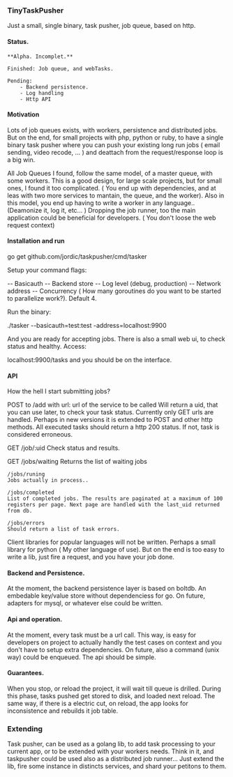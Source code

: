
### TinyTaskPusher

Just a small, single binary, task pusher, job queue, based on http.

#### Status. 
	**Alpha. Incomplet.** 
	
	Finished: Job queue, and webTasks.
	
	Pending:
		- Backend persistence.
		- Log handling
		- Http API


#### Motivation

Lots of job queues exists, with workers, persistence and distributed jobs. But on the end, for small projects with php, python or ruby, to have a single binary task pusher where you can push your existing long run jobs ( email sending, video recode, ... ) and deattach from the request/response loop is a big win.

All Job Queues I found, follow the same model, of a master queue, with some workers. This is a good design, for large scale projects, but for small ones, I found it too complicated. ( You end up with dependencies, and at leas with two more services to mantain, the queue, and the worker). Also in this model, you end up having to write a worker in any language.. (Deamonize it, log it, etc... ) Dropping the job runner, too the main application could be beneficial for developers. ( You don't loose the web request context)


#### Installation and run

go get github.com/jordic/taskpusher/cmd/tasker

Setup your command flags: 

-- Basicauth
-- Backend store
-- Log level (debug, production)
-- Network address
-- Concurrency ( How many goroutines do you want to be started to parallelize work?). Default 4.

Run the binary:

./tasker --basicauth=test:test -address=localhost:9900

And you are ready for accepting jobs. There is also a small web ui, to check status and healthy. Access:

localhost:9900/tasks and you should be on the interface.


#### API

How the hell I start submitting jobs?

POST to /add with
	url: url of the service to be called
	Will return a uid, that you can use later, to check your task status.
	Currently only GET urls are handled. Perhaps in new versions it is extended to POST and other http methods. 
	All executed tasks should return a http 200 status. If not, task is considered erroneous.
	

	
GET /job/:uid
	Check status and results.
	

GET /jobs/waiting
	Returns the list of waiting jobs
	
	/jobs/runing
	Jobs actually in process..
	
	/jobs/completed
	List of completed jobs. The results are paginated at a maximum of 100 registers per page. Next page are handled with the last_uid returned from db.
	
	/jobs/errors
	Should return a list of task errors.

Client libraries for popular languages will not be written. Perhaps a small library for python ( My other language of use). But on the end is too easy to write a lib, just fire a request, and you have your job done.



#### Backend and Persistence.

At the moment, the backend persistence layer is based on boltdb. An embedable key/value store without dependenciess for go. On future, adapters for mysql, or whatever else could be written.


#### Api and operation.

At the moment, every task must be a url call. This way, is easy for developers on project to actually handly the test cases on context and you don't have to setup extra dependencies. On future, also a command (unix way) could be enqueued. The api should be simple.



#### Guarantees.

When you stop, or reload the project, it will wait till queue is drilled. During this phase, tasks pushed get stored to disk, and loaded next reload. The same way, if there is a electric cut, on reload, the app looks for inconsistence and rebuilds it job table.


### Extending

Task pusher, can be used as a golang lib, to add task processing to your current app, or to be extended with your workers needs. Think in it, and taskpusher could be used also as a distributed job runner... Just extend the lib, fire some instance in distincts services, and shard your petitons to them.

